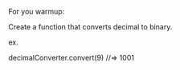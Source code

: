 For you warmup:

Create a function that converts decimal to binary.

ex. 

decimalConverter.convert(9)
//=> 1001
